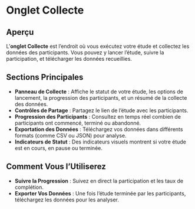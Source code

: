 # Onglet Collecte

## Aperçu

L’**onglet Collecte** est l’endroit où vous exécutez votre étude et collectez les données des participants. Vous pouvez y lancer l’étude, suivre la participation, et télécharger les données recueillies.

## Sections Principales

- **Panneau de Collecte** : Affiche le statut de votre étude, les options de lancement, la progression des participants, et un résumé de la collecte des données.
- **Contrôles de Partage** : Partagez le lien de l’étude avec les participants.
- **Progression des Participants** : Consultez en temps réel combien de participants ont commencé, terminé ou abandonné.
- **Exportation des Données** : Téléchargez vos données dans différents formats (comme CSV ou JSON) pour analyse.
- **Indicateurs de Statut** : Des indicateurs visuels montrent si votre étude est en cours, en pause ou terminée.

## Comment Vous l’Utiliserez

- **Suivre la Progression** : Suivez en direct la participation et les taux de complétion.
- **Exporter Vos Données** : Une fois l’étude terminée par les participants, téléchargez les données pour les analyser.